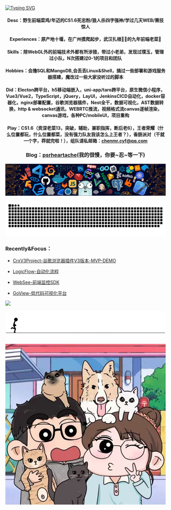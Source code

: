<!--   my-ticker -->    
[![Typing SVG](https://readme-typing-svg.herokuapp.com?color=%2336BCF7&center=true&vCenter=true&width=600&lines=Hi+there+👋,+I+am+Chinfal;+Welcome+to+My+Profile!;Over+9+years+of+programming+experience;Always+learning+new+things)](https://git.io/typing-svg)

#### <p align="center">Desc：野生前端菜鸡/年迈的CS1.6死忠粉/狼人杀四字强神/学过几天WEB/箫技惊人</p>  
#### <p align="center">Experiences：原产地十堰，在广州摸爬起步，武汉扎根🐶🔥的九年前端老菜🐔</p>
#### <p align="center">Skills：除WebGL外的前端技术外都有所涉猎，带过小老弟，发现过璞玉，管理过小队，N次搭建过0-1的项目和团队</p>
#### <p align="center">Hobbies：会撸SQL和MangoDB,会丢丢Linux&Shell，搞过一些部署和游戏服务器搭建，魔改过一些大家没听过的脚本</p>
#### <p align="center">Did：Electon跨平台，h5移动端嵌入，uni-app/taro跨平台，原生微信小程序，Vue3/Vue2，TypeScript，jQuery，LayUI，JenkinsCICD自动化，docker容器化，nginx部署配置，谷歌浏览器插件，Nest全干，数据可视化，AST数据转换，http & websocket通讯，WEBRTC推流，视频格式流canvas逐帧渲染，canvas游戏，各种PC/mobileUI，项目重构</p>
#### <p align="center">Play：CS1.6（资深老菜13，突破，辅助，兼职指挥，断后老6），王者荣耀（什么位置都玩，什么位置都菜，没有强力队友我该怎么上王者？），香肠派对（干就一个字，莽就完啦！），组队请私邮箱：chenmr.cyf@qq.com</p>
   
###  <p align="center">Blog：[psrheartache](https://psrheartache.vercel.app/)(我的很慢，你要~忍~等一下)</p>

<!-- I like -->
<div align="center"><img src="./images/love-code.png" /></div>

<p align="center">
  <img src="./images/github-contribution-grid-snake.svg" />  
</p>

### Recently&Focus：
+ [CrxV3Project-谷歌浏览器插件V3版本-MVP-DEMO](https://github.com/psrheartache/crx-v3-project)

+ [LogicFlow-自动化流程](https://github.com/didi/LogicFlow)

+ [WebSee-前端监控SDK](https://github.com/xy-sea/web-see) 

+ [GoView-低代码可视化平台](https://gitee.com/dromara/go-view#https://gitee.com/link?target=https%3A%2F%2Fwww.mtruning.club%2F)


![](https://access-counter.vercel.app/api/counter?name=psrheartache)

<p align="center">
  <img src="./images/freedom.gif" />  
</p>

<p align="center">
  <img src="./images/BR3AK24ROUGH-T1M.jpg" />  
</p>
